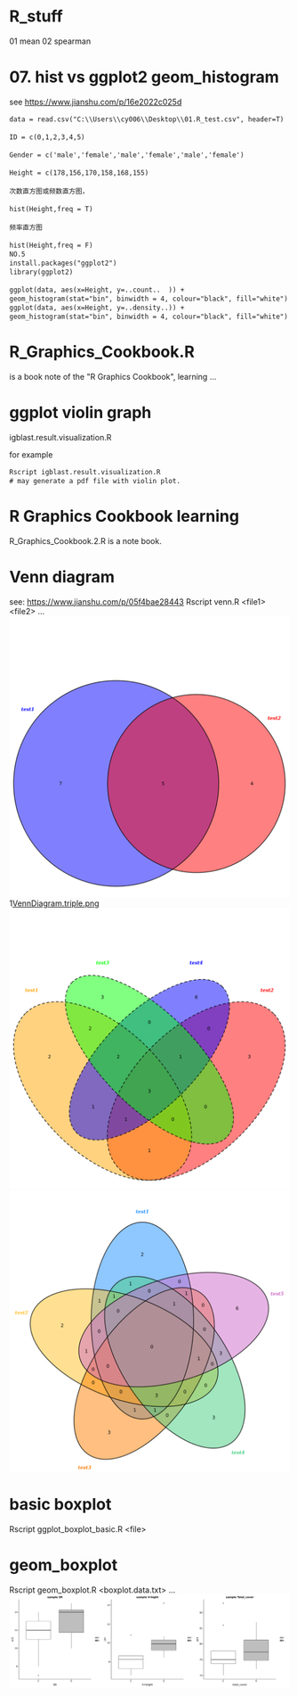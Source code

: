 # R_stuff

01 mean
02 spearman


# 07. hist vs ggplot2 geom_histogram
see https://www.jianshu.com/p/16e2022c025d
```
data = read.csv("C:\\Users\\cy006\\Desktop\\01.R_test.csv", header=T)

ID = c(0,1,2,3,4,5)

Gender = c('male','female','male','female','male','female')

Height = c(178,156,170,158,168,155)

次数直方图或频数直方图，

hist(Height,freq = T)

频率直方图

hist(Height,freq = F)
NO.5
install.packages("ggplot2")
library(ggplot2)

ggplot(data, aes(x=Height, y=..count..  )) + geom_histogram(stat="bin", binwidth = 4, colour="black", fill="white")
ggplot(data, aes(x=Height, y=..density..)) + geom_histogram(stat="bin", binwidth = 4, colour="black", fill="white")
```

# R_Graphics_Cookbook.R

is a book note of the "R Graphics Cookbook", learning ...

# ggplot violin graph

igblast.result.visualization.R

for example
```
Rscript igblast.result.visualization.R
# may generate a pdf file with violin plot.
```

# R Graphics Cookbook learning

R_Graphics_Cookbook.2.R is a note book.

# Venn diagram
see: https://www.jianshu.com/p/05f4bae28443
Rscript venn.R \<file1\> \<file2\> ...
![pairwise venn diagram](VennDiagram.pairwise.png)
1[VennDiagram.triple.png](VennDiagram.triple.png)
![VennDiagram.quad.png](VennDiagram.quad.png)
![VennDiagram.quintuple.png](VennDiagram.quintuple.png)

# basic boxplot
Rscript ggplot_boxplot_basic.R \<file\>

# geom_boxplot
Rscript geom_boxplot.R \<boxplot.data.txt\> ... 
![boxplot.png](boxplot.png)

